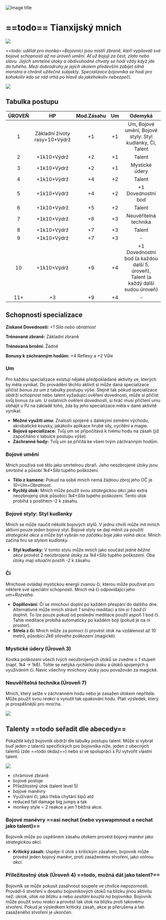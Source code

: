 ![Image title](/assets/OW/classes/Fighter.png)

# ==todo== Tianxijský mnich

<img src="/assets/sep_line.png"/>

*==todo: udělat pro monka==Bojovníci jsou mistři zbraně, kteří vypilovali své bojové schopnosti až na úroveň umění. Ať už bojují za čest, zlato nebo slávu. Jejich smrtelné útoky a obdivuhodné chvaty se hodí vždy když jde do tuhého. Mezi dobrodruhy je jejich úkolem především zabíjet silná monstra a chránit užitečné subjekty. Specializace bojovníka se hodí pro kohokoliv kdo se rád vrhá po hlavě do jakéhokoliv nebezpečí.*

<img src="/assets/sep_line.png"/>

## Tabulka postupu

| ÚROVEŇ |              HP               | Mod.Zásahu |  Um  |                           Odemyká                            |
| :----: | :---------------------------: | :--------: | :--: | :----------------------------------------------------------: |
|   1    | Základní životy rasy+10+Výdrž |     +1     |  +1  |  Um, Bojové umění, Bojové styly: Styl kudlanky, Či, Talent   |
|   2    |          +1k10+Výdrž          |     +2     |  +1  |                            Talent                            |
|   3    |          +1k10+Výdrž          |     +2     |  +1  |                        Mystické údery                        |
|   4    |          +1k10+Výdrž          |     +4     |  +2  |                            Talent                            |
|   5    |          +1k10+Výdrž          |     +4     |  +2  |                      +1 Dovednostní bod                      |
|   6    |          +1k10+Výdrž          |     +5     |  +2  |                            Talent                            |
|   7    |          +1k10+Výdrž          |     +6     |  +3  |                    Neuvěřitelná technika                     |
|   8    |          +1k10+Výdrž          |     +7     |  +3  |                            Talent                            |
|   9    |          +1k10+Výdrž          |     +7     |  +3  |                              -                               |
|   10   |          +1k10+Výdrž          |     +9     |  +4  | +1 Dovednostní bod (a každou další 5. úroveň), Talent (a každý další sudou úroveň) |
|  11+   |              +3               |     +9     |  +4  |                              -                               |

## Schopnosti specializace

**Získané Dovednosti:** *+1 Síla nebo obratnost*

**Trénované zbraně:** Základní zbraně

**Trénovaná brnění:** Žádné

**Bonusy k záchranným hodům:** +4 Reflexy a +2 Vůle

### Um

Pro každou specializace existují nějaké předpokládané aktivity ve, kterých by měla vynikat. Do provádění těchto aktivit si může daná specializace přičíst *bonus za um* z tabulky postupu výše. Stejně tak pokud specializace obdrží schopnost nebo talent vyžadující ověření dovednosti, může si přičíst svůj bonus za um. U ostatních ověření dovedností, si hráč musí přičtení umu obhájit u PJ na základě toho, zda by jeho specializace měla v dané aktivitě vynikat.

- **Možné využití umu:** Znalosti spojené s dalekými zeměmi východu, akrobatické kousky, jakákoliv aplikace hrubé síly, vycítění a magie.
- **Bojová specializace:** Tvůj um se připočítává k tvému hodu na zásah (již započítáno v tabulce postupu výše).
- **Záchranné hody:** Tvůj um se přičítá ke všem tvým záchranným hodům.

### Bojové umění

Mnich používá své tělo jako smrtelnou zbraň. Jeho neozbrojené útoky jsou *smrtelné* a působí *1k4+Síla* tupého poškození. 

- **Tělo z kamene:** Pokud na sobě mnich nemá žádnou zbroj jeho OČ je *10+Um+Obratnost*.
- **Rychlý útok:** Mnich může použít svou *strategickou akci* jako extra neozbrojený útok působící *1k4+Síla* tupého poškození. Tento útok probíhá s postihem -2 k zásahu.

### Bojové styly: Styl kudlanky

Mnich se může naučit několik bojových stylů. V jednu chvíli může mít mnich aktivní pouze jeden bojový styl. Bojové styly se dají měnit za použití *strategické akce* a může být vybrán *na začátku boje jako volná akce*. Mnich začíná hru se *stylem kudlanky*.

- **Styl kudlanky:** V tomto stylu může mnich jako součást jedné *běžné akce* provést 2 neozbrojené útoky za *1k4+Síla* tupého poškození. Oba útoky mají *situační postih -2* k zásahu.

### Či

Mnichové ovládají mystickou energii zvanou či, kterou může používat pro některé své speciální schopnosti. Mnich má či odpovídající jeho *um+Rozvaha*.

- **Doplňování:** Či se mnichovi doplní po každém přespání do dalšího dne. Alternativně může mnich strávit *1 směnu* meditací a tím si *1 bod či* doplnit. To lze pouze pokud od poslední meditace použil aspoň 1 bod či. Tahle meditace probíhá automaticky po každém boji (pokud je na ni prostor).
- **Střela z či:** Mnich může za pomocí či provést útok na vzdálenost až 10 metrů, působící *2k6 silového poškození* (magické).

### Mystické údery (Úroveň 3)

Kostka poškození všech tvých neozbrojených útoků se zvedne o *1* stupeň (např. 1k4 -> 1k6). Tohle se netýká *rychlého útoku* a útoků spojených s využíváním či. Navíc všechny mnichovy útoky jsou považován za magické.

### Neuvěřitelná technika (Úroveň 7)

Mnich, který selže v záchranném hodu nebo je zasažen útokem nepřítele. Může použít svou *reakci* a vynutit tak opakování hodu. Platí výsledek, který je prospěšnější pro mnicha.

<img src="/assets/sep_line.png"/>

## Talenty ==todo seřadit dle abecedy==

Pokaždé když bojovník obdrží dle tabulky postupu talent. Může si vybrat buď jeden z talentů specifických pro bojovníka níže, jeden z obecných talentů (zde ==todo okdaz==) nebo si ve spolupráci s PJ vytvořit vlastní talent.

<img src="/assets/sep_line.png"/>

- chrámové zbraně
- bojové postoje
- Příležitostný útok (talent level 5)
- bojové manévry
- Využívání či, jako třeba chytání šípů atd
- reduced fall damage big jumps a tak
- monkey style = 2 reakce a jen 1 běžná akce.

### Bojové manévry ==asi nechat (nebo vyswapmnout a nechat jako talent)==

Bojovník může po úspěšném zásahu útokem provést bojový manévr jako *strategickou akci*.

- **Kritický zásah:** Uspěje-li útok s kritickým zásahem, bojovník může provést jeden bojový manévr, proti zasaženému stvoření, jako *volnou akci*.

### Příležitostný útok (Úroveň 4) ==todo, možná dát jako talent?==

Bojovník se může pokusit zasáhnout soupeře ve chvilce nepozornosti. Provádí-li stvoření v dosahu bojovníkových útoků na blízku jinou aktivitu než: *úkrok*, *útok na blízku* a nebo *sesílání kouzla na bojovníka*. Bojovník může použít svou *reakci* a provést tak útok na blízku proti takovému stvoření. Pokud je výsledkem kritický zásah, akce je přerušena a tah zasaženého stvoření je ukončen.